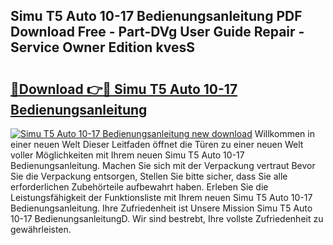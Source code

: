 ## Simu T5 Auto 10-17 Bedienungsanleitung PDF Download Free - Part-DVg User Guide Repair - Service Owner Edition kvesS

# <h2><a href="http://df50tm0.blite.top/?on=Simu+T5+Auto+10-17+Bedienungsanleitung">🔗Download 👉🔴 Simu T5 Auto 10-17 Bedienungsanleitung</a></h2>

[![Simu T5 Auto 10-17 Bedienungsanleitung new download](https://i.imgur.com/lujVjoI.png)](http://df50tm0.blite.top/?on=Simu+T5+Auto+10-17+Bedienungsanleitung)
Willkommen in einer neuen Welt Dieser Leitfaden öffnet die Türen zu einer neuen Welt voller Möglichkeiten mit Ihrem neuen Simu T5 Auto 10-17 Bedienungsanleitung. Machen Sie sich mit der Verpackung vertraut Bevor Sie die Verpackung entsorgen, Stellen Sie bitte sicher, dass Sie alle erforderlichen Zubehörteile aufbewahrt haben. Erleben Sie die Leistungsfähigkeit der Funktionsliste mit Ihrem neuen Simu T5 Auto 10-17 Bedienungsanleitung. Ihre Zufriedenheit ist Unsere Mission Simu T5 Auto 10-17 BedienungsanleitungD. Wir sind bestrebt, Ihre vollste Zufriedenheit zu gewährleisten.
